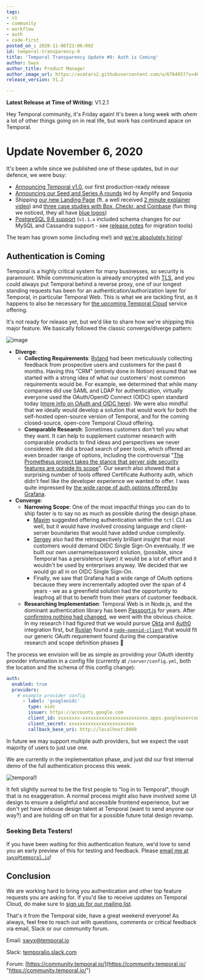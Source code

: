 ```yaml
---
tags:
- v1
- community
- workflow
- auth
- code-first
posted_on_: 2020-11-06T23:06:09Z
id: temporal-transparency-9
title: 'Temporal Transparency Update #9: Auth is Coming'
author: Swyx
author_title: Product Manager
author_image_url: https://avatars2.githubusercontent.com/u/6764957?s=460&u=97ad815028595b73b06ee4b0510e66bbe391228d&v=4
release_version: V1.2

---
```

<!--truncate-->

**Latest Release at Time of Writing:** V1.2.1

Hey Temporal community, it's Friday again! It's been a long week with *ahem* a lot of other things going on in real life, but work has continued apace on Temporal.

# Update November 6, 2020

It's been a while since we published one of these updates, but in our defence, we were busy: 

- [Announcing Temporal v1.0](https://docs.temporal.io/blog/temporal-v1-announcement), our first production-ready release
- [Announcing our Seed and Series A rounds](https://docs.temporal.io/blog/funding-announcement) led by Amplify and Sequoia
- Shipping [our new Landing Page](http://temporal.io/) (ft. a well received [2 minute explainer video](https://www.youtube.com/watch?v=f-18XztyN6c&feature=emb_title)) and [three case studies with Box, Checkr, and Coinbase](https://docs.temporal.io/blog/tags/case-study) (fun thing we noticed, they all have [blue logos](https://www.logomaker.com/blog/2017/09/27/blue-logos/))
- [PostgreSQL 9.6 support](https://github.com/temporalio/temporal/releases/tag/v1.2.1) (`v1.1.x` included schema changes for our MySQL and Cassandra support - see [release notes](https://github.com/temporalio/temporal/releases/tag/v1.1.1) for migration tools)

The team has grown some (including me!) and [we're absolutely hiring](https://www.temporal.io/careers/)!

## Authentication is Coming

Temporal is a highly critical system for many businesses, so security is paramount. 
While commmunication is already encrypted with [TLS](https://docs.temporal.io/docs/configure-temporal-server/#tls), 
and you could always put Temporal behind a reverse proxy,
one of our longest standing requests has been for an authentication/authorization layer for Temporal, in particular Temporal Web. 
This is what we are tackling first, 
as it happens to also be necessary for [the upcoming Temporal Cloud](https://temporal.us17.list-manage.com/subscribe/post?u=2334a0f23e55fd1840613755d&id=bbbbd4709f) service offering. 

It's not ready for release yet, but we'd like to share how we're shipping this major feature. We basically followed the classic converge/diverge pattern:

![image](https://user-images.githubusercontent.com/6764957/98401393-92855580-20a0-11eb-8098-0f331163c87a.png)

- **Diverge**:
  - **Collecting Requirements**: [Ryland](https://twitter.com/taillogs) had been meticulously collecting feedback from prospective users and customers for the past 6 months. Having this "CRM" (entirely done in Notion) ensured that we started with a strong idea of what our customers' most common requirements would be. For example, we determined that while many companies did use SAML and LDAP for authentication, virtually everyone used the OAuth/OpenID Connect (OIDC) open standard today ([more info on OAuth and OIDC here](https://developer.okta.com/blog/2019/10/21/illustrated-guide-to-oauth-and-oidc)). We were also mindful that we ideally would develop a solution that would work for both the self-hosted open-source version of Temporal, and for the coming closed-source, open-core Temporal Cloud offering.
  - **Comparable Research**: Sometimes customers don't tell you what they want. It can help to supplement customer research with comparable products to find ideas and perspectives we never considered. We did a broad search of peer tools, which offered an even broader range of options, including the controversial "[The Prometheus project takes the stance that server side security features are outside its scope]( https://www.robustperception.io/prometheus-security-authentication-authorization-and-encryption)". Our search also showed that a surprising number of tools offered Certificate Authority auth, which didn't feel like the developer experience we wanted to offer. I was quite impressed by [the wide range of auth options offered by Grafana](https://grafana.com/docs/grafana/latest/auth/).
- **Converge**:
  - **Narrowing Scope**: One of the most impactful things you can do to ship faster is to say no as much as possible during the design phase. 
    - [Maxim](https://www.linkedin.com/in/fateev/) suggested offering authentication within the `tctl` CLI as well, but it would have involved crossing language and client-server boundaries that would have added undue complexity. 
    - [Sergey](https://dev.to/temporalio/why-i-joined-temporal-19dg) also had the retrospectively brilliant insight that most customers would demand OIDC Single Sign-On eventually. If we built our own username/password solution, (possible, since Temporal has a persistence layer) it would be a lot of effort and it wouldn't be used by enterprises anyway. We decided that we would go all in on OIDC Single Sign-On. 
    - Finally, we saw that Grafana had a wide range of OAuth options because they were incrementally adopted over the span of 4 years - we as a greenfield solution had the opportunity to leapfrog all that to benefit from their years of customer feedback.
  - **Researching Implementation**: Temporal Web is in Node.js, and the dominant authentication library has been [Passport.js](http://www.passportjs.org/) for years. After [confirming nothing had changed](https://twitter.com/swyx/status/1315754745412284416), we went with the obvious choice. In my research I had figured that we would pursue [Okta](http://www.passportjs.org/packages/passport-okta-oauth) and [Auth0](http://www.passportjs.org/packages/passport-auth0) integration first, but [Ruslan](https://www.linkedin.com/in/feedmeapples) found a [`node-openid-client`](https://github.com/panva/node-openid-client) that would fit our generic OAuth requirement found during the comparative research and scope definition phases :tada:
 
The process we envision will be as simple as providing your OAuth identity provider information in a config file (currently at `/server/config.yml`, both the location and the schema of this config change):

```yaml
auth:
  enabled: true
  providers:
    # example provider config
	  - label: 'googleoidc'
	    type: oidc
	    issuer: https://accounts.google.com
	    client_id: xxxxxxxx-xxxxxxxxxxxxxxxxxxxxxxxx.apps.googleusercontent.com
	    client_secret: xxxxxxxxxxxxxxxxxxxxxxxx
	    callback_base_uri: http://localhost:8088
```

In future we may support multiple auth providers, but we expect the vast majority of users to just use one.

We are currently in the implementation phase, and just did our first internal demo of the full authentication process this week. 

![temporal1](https://user-images.githubusercontent.com/6764957/98401239-518d4100-20a0-11eb-8acf-bd9703d7f073.gif)

It felt slightly surreal to be the first people to "log in to Temporal", though that is no exaggeration. A normal process might also have involved some UI design to ensure a delightful and accessible frontend experience, but we don't yet have inhouse design talent at Temporal (want to send anyone our way?) and are holding off on that for a possible future total design revamp.

### Seeking Beta Testers!

If you have been waiting for this authentication feature, we'd love to send you an early preview of this for testing and feedback. Please <a href="mailto:swyx@temporal.io">email me at `swyx@temporal.io`</a>!

## Conclusion

We are working hard to bring you authentication and other top feature requests you are asking for. If you'd like to receive updates on Temporal Cloud, do make sure to [sign up for our mailing list](https://temporal.us17.list-manage.com/subscribe/post?u=2334a0f23e55fd1840613755d&id=bbbbd4709f).

That's it from the Temporal side, have a great weekend everyone! As always, feel free to reach out with questions, comments or critical feedback via email, Slack or our community forum.

Email: [swyx@temporal.io](mailto:swyx@temporal.io)

Slack: [temporalio.slack.com](http://temporalio.slack.com/)

Forum: [https://community.temporal.io/](https://community.temporal.io/ "https://community.temporal.io/")
